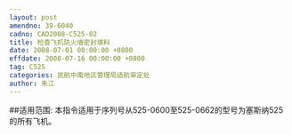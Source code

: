 ```yaml
---
layout: post
amendno: 39-6040
cadno: CAD2008-C525-02
title: 检查飞机防火墙密封填料
date: 2008-07-01 00:00:00 +0800
effdate: 2008-07-16 00:00:00 +0800
tag: C525
categories: 民航中南地区管理局适航审定处
author: 朱江
---
```


##适用范围:
本指令适用于序列号从525-0600至525-0662的型号为塞斯纳525的所有飞机。

